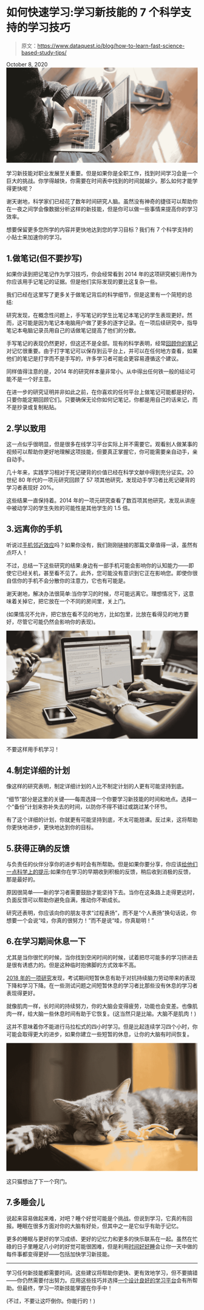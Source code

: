 # 如何快速学习:学习新技能的 7 个科学支持的学习技巧

> 原文：<https://www.dataquest.io/blog/how-to-learn-fast-science-based-study-tips/>

October 8, 2020![how-to-learn-fast-study-tips](img/43f3b746e34b0c1cd3af09d59a1fc72e.png "how-to-learn-fast-study-tips")

学习新技能对职业发展至关重要。但是如果你是全职工作，找到时间学习会是一个巨大的挑战。你学得越快，你需要在时间表中找到的时间就越少。那么如何才能学得更快呢？

谢天谢地，科学家们已经花了数年时间研究人脑。虽然没有神奇的捷径可以帮助你在一夜之间学会像数据分析这样的新技能，但是你可以做一些事情来提高你的学习效率。

想要保留更多您所学的内容并更快地达到您的学习目标？我们有 7 个科学支持的小贴士来加速你的学习。

## 1.做笔记(但不要抄写)

如果你读到把记笔记作为学习技巧，你会经常看到 2014 年的这项研究被引用作为你应该用手记笔记的证据。但是他们实际发现的要比这复杂一些。

我们已经在这里写了更多关于做笔记背后的科学细节，但是这里有一个简短的总结:

研究发现，在概念性问题上，手写笔记的学生比笔记本笔记的学生表现更好。然而，这可能是因为笔记本电脑用户做了更多的逐字记录。在一项后续研究中，指导笔记本电脑记录员用自己的话做笔记提高了他们的分数。

手写笔记的表现仍然更好，但这还不是全部。现有的科学表明，经常[回顾你的笔记](https://www.insidehighered.com/blog/21964)对记忆很重要。由于打字笔记可以保存到云平台上，并可以在任何地方查看，如果他们的笔记是打字而不是手写的，许多学习者可能会更容易遵循这个建议。

同样值得注意的是，2014 年的研究样本量非常小。从中得出任何铁一般的结论可能不是一个好主意。

在进一步的研究证明并非如此之前，在你喜欢的任何平台上做笔记可能都是好的，只要你能定期回顾它们。只要确保无论你如何记笔记，你都是用自己的话来记，而不是抄录或复制粘贴。

## 2.学以致用

这一点似乎很明显，但是很多在线学习平台实际上并不需要它。观看别人做某事的视频可以帮助你更好地理解这项技能，但要真正掌握它，你可能需要亲自动手，亲自动手。

几十年来，实践学习相对于死记硬背的价值已经在科学文献中得到充分证实。20 世纪 80 年代的一项元研究回顾了 57 项其他研究，发现动手学习者比死记硬背的学习者表现好 20%。

这些结果一直保持着。2014 年的一项元研究查看了数百项其他研究，发现从讲座中被动学习的学生失败的可能性是其他学生的 1.5 倍。

## 3.远离你的手机

听说过[手机邻近效应](https://www.dataquest.io/blog/phone-proximity-effect/)吗？如果你没有，我们刚刚链接的那篇文章值得一读，虽然有点吓人！

不过，总结一下这些研究的结果:身边有一部手机可能会影响你的认知能力——即使它已经关机，甚至看不见了。此外，您可能没有意识到它正在影响您。即使你很自信你的手机不会分散你的注意力，它也有可能是。

谢天谢地，解决办法很简单:当你学习的时候，尽可能远离它。理想情况下，这意味着关掉它，把它放在一个不同的房间里，关上门。

(如果情况不允许，把它放在看不见的地方，比如包里，比放在看得见的地方要好，尽管它可能仍然会影响你的表现)。

![phone nearby affects study performance](img/5725347ff3717ce8e1cdeee24dcc9c53.png "phone-proximity-effect")

不要这样用手机学习！

## 4.制定详细的计划

像这样的研究表明，制定详细计划的人比不制定计划的人更有可能坚持到底。

“细节”部分是这里的关键——每周选择一个你要学习新技能的时间和地点。选择一个“备份”计划来弥补失去的时间，以防你不得不错过或跳过某个环节。

有了这个详细的计划，你就更有可能坚持到底，不太可能翘课。反过来，这将帮助你更快地进步，更快地达到你的目标。

## 5.获得正确的反馈

与负责任的伙伴分享你的进步有时会有所帮助。但是如果你要分享，你应该[给他们一点科学上的提示](https://onlinelibrary.wiley.com/doi/abs/10.1111/j.1751-9004.2010.00285.x):如果你在学习的早期收到积极的反馈，稍后收到消极的反馈，那是最好的。

原因很简单——新的学习者需要鼓励才能坚持下去。当你在这条路上走得更远时，负面反馈可以帮助你避免自满，推动你不断成长。

研究还表明，你应该向你的朋友寻求“过程表扬”，而不是“个人表扬”换句话说，你想要一个会说“哇，你真的很努力！”而不是说“哇，你真聪明！”

## 6.在学习期间休息一下

尤其是当你很忙的时候，当你找到空闲时间的时候，试着把尽可能多的学习挤进去是很有诱惑力的。但是这种临时抱佛脚的方式效率不高。

[2018 年的一项研究](https://arxiv.org/abs/1809.02647)发现，考试期间短暂休息有助于对抗持续脑力劳动带来的表现下降和学习下降。在一些测试问题之间短暂休息的学习者比那些没有休息的学习者表现得更好。

就像肌肉一样，长时间的持续努力，你的大脑会变得疲劳，功能也会变差。也像肌肉一样，给大脑一些休息时间有助于它恢复。(这当然只是比喻。大脑不是肌肉！)

这并不意味着你不能进行马拉松式的四小时学习。但是比起连续学习四个小时，你可能会取得更大的进步，如果你建立一些短暂的休息，让你的大脑有时间恢复。

![study tip - getting proper sleep really helps with learning](img/9c83f8463c3d7427a96693872170061b.png "sleeping-cat")

这只猫想出了下一个窍门。

## 7.多睡会儿

说起来容易做起来难，对吧？睡个好觉可能是个挑战。但说到学习，它真的有回报。睡眠在很多方面对你的大脑有好处，但其中之一是它似乎有助于记忆。

更多的睡眠与更好的学习成绩、更好的记忆力和更多的快乐联系在一起。虽然在忙碌的日子里睡足八小时的好觉可能很困难，但是利用[时间好好睡](https://www.mattressinsider.com/blog/how-to-sleep-through-the-night/)会让你一天中做的每件事都变得更好——包括加快学习新技能。

***

学习任何新技能都需要时间。这些建议将帮助你更快、更有效地学习，但不要搞错——你仍然需要付出努力。应用这些技巧并选择[一个设计良好的学习平台](https://www.dataquest.io/blog/dataquest-active-curriculum-how-we-teach-data-science/)会有所帮助。但最终，学习一项新技能掌握在你手中！

(不过，不要让这吓倒你。你能行的！)